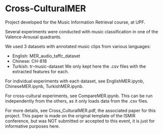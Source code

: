 # Cross-CulturalMER
Project developed for the Music Information Retrieval course, at UPF.

Several experiments were conducted with music classification in one of the Valence-Arousal quadrants.

We used 3 datasets with annotated music clips from various languages:
- English: MER_audio_taffc_dataset
- Chinese: CH-818
- Turkish: tr-music-dataset
We only kept here the .csv files with the extracted features for each.

For individual experiments with each dataset, see EnglishMER.ipynb, ChineseMER.ipynb, TurkishMER.ipynb.

For cross-cultural experiments, see CompareMER.ipynb. This can be run independently from the others,
as it only loads data from the .csv files.

For more details, see Cross_CulturalMER.pdf, the associated paper for this project. This paper is made on the original template of the ISMIR conference, but was NOT submitted or accepted to this event, it is just for informative purposes here.

